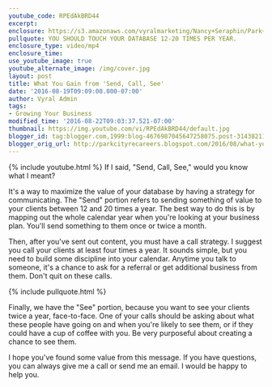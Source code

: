 ```yaml
---
youtube_code: RPEdAkBRD44
excerpt:
enclosure: https://s3.amazonaws.com/vyralmarketing/Nancy+Seraphin/Park+City+Real+Estate+Careers-+Send%252C+call%252C+see.mp4
pullquote: YOU SHOULD TOUCH YOUR DATABASE 12-20 TIMES PER YEAR.
enclosure_type: video/mp4
enclosure_time:
use_youtube_image: true
youtube_alternate_image: /img/cover.jpg
layout: post
title: What You Gain from 'Send, Call, See'
date: '2016-08-19T09:09:00.000-07:00'
author: Vyral Admin
tags:
- Growing Your Business
modified_time: '2016-08-22T09:03:37.521-07:00'
thumbnail: https://img.youtube.com/vi/RPEdAkBRD44/default.jpg
blogger_id: tag:blogger.com,1999:blog-4676987045647258075.post-3143821190541827083
blogger_orig_url: http://parkcityrecareers.blogspot.com/2016/08/what-you-gain-from-send-call-see.html
---
```

{% include youtube.html %}
If I said, "Send, Call, See," would you know what I meant?

It's a way to maximize the value of your database by having a strategy for communicating. The "Send" portion refers to sending something of value to your clients between 12 and 20 times a year. The best way to do this is by mapping out the whole calendar year when you're looking at your business plan. You'll send something to them once or twice a month.

Then, after you've sent out content, you must have a call strategy. I suggest you call your clients at least four times a year. It sounds simple, but you need to build some discipline into your calendar. Anytime you talk to someone, it's a chance to ask for a referral or get additional business from them. Don't quit on these calls.

{% include pullquote.html %}

Finally, we have the "See" portion, because you want to see your clients twice a year, face-to-face. One of your calls should be asking about what these people have going on and when you're likely to see them, or if they could have a cup of coffee with you. Be very purposeful about creating a chance to see them.

I hope you've found some value from this message. If you have questions, you can always give me a call or send me an email. I would be happy to help you.

